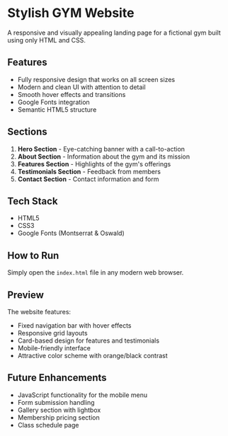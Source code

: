 # Stylish GYM Website

A responsive and visually appealing landing page for a fictional gym built using only HTML and CSS.

## Features

- Fully responsive design that works on all screen sizes
- Modern and clean UI with attention to detail
- Smooth hover effects and transitions
- Google Fonts integration
- Semantic HTML5 structure

## Sections

1. **Hero Section** - Eye-catching banner with a call-to-action
2. **About Section** - Information about the gym and its mission
3. **Features Section** - Highlights of the gym's offerings
4. **Testimonials Section** - Feedback from members
5. **Contact Section** - Contact information and form

## Tech Stack

- HTML5
- CSS3
- Google Fonts (Montserrat & Oswald)

## How to Run

Simply open the `index.html` file in any modern web browser.

## Preview

The website features:
- Fixed navigation bar with hover effects
- Responsive grid layouts
- Card-based design for features and testimonials
- Mobile-friendly interface
- Attractive color scheme with orange/black contrast

## Future Enhancements

- JavaScript functionality for the mobile menu
- Form submission handling
- Gallery section with lightbox
- Membership pricing section
- Class schedule page 